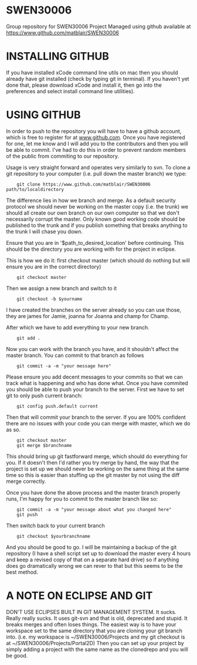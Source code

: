SWEN30006
=========

Group repository for SWEN30006 Project
Managed using github available at https://www.github.com/matblair/SWEN30006

INSTALLING GITHUB
=================

If you have installed xCode command line utils on mac then you should already have git installed (check by typing git in terminal). If you haven't yet done that, please download xCode and install it, then go into the preferences and select install command line utilities).

USING GITHUB 
============

In order to push to the repository you will have to have a github account, which is free to register for at www.github.com. Once you have registered for one, let me know and I will add you to the contributors and then you will be able to commit. I've had to do this in order to prevent random members of the public from commiting to our repository.

Usage is very straight forward and operates very similarly to svn. To clone a git repository to your computer (i.e. pull down the master branch) we type:

        git clone https://www.github.com/matblair/SWEN30006 path/to/localdirectory
        
The difference lies in how we branch and merge. As a default security protocol we should never be working on the master copy (i.e. the trunk) we should all create our own branch on our own computer so that we don't necessarily corrupt the master. Only known good working code should be published to the trunk and if you publish something that breaks anything to the trunk I will chase you down. 

Ensure that you are in '$path_to_desired_location' before continuing. This should be the directory you are working with for the project in eclipse.

This is how we do it: first checkout master (which should do nothing but will ensure you are in the correct directory)
        
        git checkout master
        
Then we assign a new branch and switch to it

        git checkout -b $yourname
        
I have created the branches on the server already so you can use those, they are james for Jamie, joanna for Joanna and champ for Champ. 
        
After which we have to add everything to your new branch.

        git add .
        
Now you can work with the branch you have, and it shouldn't affect the master branch. You can commit to that branch as follows

        git commit -a -m "your message here"
        
Please ensure you add decent messages to your commits so that we can track what is happening and who has done what.
Once you have commited you should be able to push your branch to the server. First we have to set git to only push current branch:

        git config push.default current

Then that will commit your branch to the server. If you are 100% confident there are no issues with your code you can merge with master, which we do as so.

        git checkout master
        git merge $branchname

This should bring up git fastforward merge, which should do everything for you. If it doesn't then I'd rather you try merge by hand, the way that the project is set up we should never be working on the same thing at the same time so this is easier than stuffing up the git master by not using the diff merge correctly.

Once you have done the above process and the master branch properly runs, I'm happy for you to commit to the master branch like so:

        git commit -a -m "your message about what you changed here"
        git push
        
Then switch back to your current branch

        git checkout $yourbranchname
        
And you should be good to go. I will be maintaining a backup of the git repository (I have a shell script set up to download the master every 4 hours and keep a revised copy of that on a separate hard drive) so if anything does go dramatically wrong we can rever to that but this seems to be the best method.

A NOTE ON ECLIPSE AND GIT
=========================

DON'T USE ECLIPSES BUILT IN GIT MANAGEMENT SYSTEM. It sucks. Really really sucks. It uses git-svn and that is old, deprecated and stupid. It breaks merges and often loses things. The easiest way is to have your workspace set to the same directory that you are cloning your git branch into. (i.e. my workspace is ~/SWEN30006/Projects and my git checkout is at ~/SWEN30006/Projects/Portal2D) Then you can set up your project by simply adding a project with the same name as the clonedrepo and you will be good.



